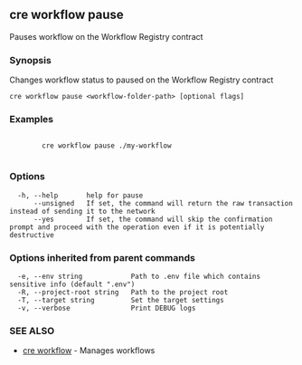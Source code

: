 ## cre workflow pause

Pauses workflow on the Workflow Registry contract

### Synopsis

Changes workflow status to paused on the Workflow Registry contract

```
cre workflow pause <workflow-folder-path> [optional flags]
```

### Examples

```

		cre workflow pause ./my-workflow
		
```

### Options

```
  -h, --help       help for pause
      --unsigned   If set, the command will return the raw transaction instead of sending it to the network
      --yes        If set, the command will skip the confirmation prompt and proceed with the operation even if it is potentially destructive
```

### Options inherited from parent commands

```
  -e, --env string            Path to .env file which contains sensitive info (default ".env")
  -R, --project-root string   Path to the project root
  -T, --target string         Set the target settings
  -v, --verbose               Print DEBUG logs
```

### SEE ALSO

* [cre workflow](cre_workflow.md)	 - Manages workflows

